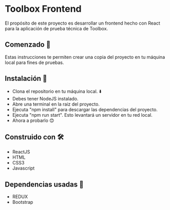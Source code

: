 # Toolbox Frontend

El propósito de este proyecto es desarrollar un frontend hecho con React para la aplicación de prueba técnica de Toolbox.

## Comenzado 🚀

Estas instrucciones te permiten crear una copia del proyecto en tu máquina local para fines de pruebas.

## Instalación 🔧

- Clona el repositorio en tu máquina local. ⬇️
- Debes tener NodeJS instalado.
- Abre una terminal en la raiz del proyecto.
- Ejecuta "npm install" para descargar las dependencias del proyecto.
- Ejecuta "npm run start". Esto levantará un servidor en tu red local.
- Ahora a probarlo 😊

## Construido con 🛠

- ReactJS
- HTML
- CSS3
- Javascript

## Dependencias usadas 🔗

- REDUX
- Bootstrap
